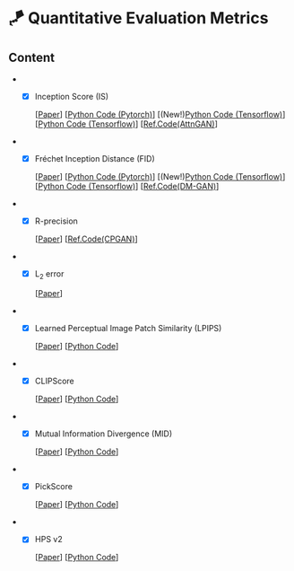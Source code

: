 # 🪁 Quantitative Evaluation Metrics

## Content
  * - [x] Inception Score (IS) 

      [[Paper](https://arxiv.org/pdf/1606.03498.pdf)] [[Python Code (Pytorch)](https://github.com/sbarratt/inception-score-pytorch)] [(New!)[Python Code (Tensorflow)](https://github.com/senmaoy/Inception-Score-FID-on-CUB-and-OXford)] [[Python Code (Tensorflow)](https://github.com/taki0112/GAN_Metrics-Tensorflow)] [[Ref.Code(AttnGAN)](https://github.com/taoxugit/AttnGAN)]

  * - [x] Fréchet Inception Distance (FID)

      [[Paper](https://papers.nips.cc/paper/7240-gans-trained-by-a-two-time-scale-update-rule-converge-to-a-local-nash-equilibrium.pdf)] [[Python Code (Pytorch)](https://github.com/mseitzer/pytorch-fid)] [(New!)[Python Code (Tensorflow)](https://github.com/senmaoy/Inception-Score-FID-on-CUB-and-OXford)] [[Python Code (Tensorflow)](https://github.com/taki0112/GAN_Metrics-Tensorflow)] [[Ref.Code(DM-GAN)](https://github.com/MinfengZhu/DM-GAN)]

  * - [x] R-precision

      [[Paper](https://openaccess.thecvf.com/content_cvpr_2018/papers/Xu_AttnGAN_Fine-Grained_Text_CVPR_2018_paper.pdf)] [[Ref.Code(CPGAN)](https://github.com/dongdongdong666/CPGAN)]

  * - [x] L<sub>2</sub> error

      [[Paper](https://papers.nips.cc/paper/7290-text-adaptive-generative-adversarial-networks-manipulating-images-with-natural-language.pdf)]

  * - [x] Learned Perceptual Image Patch Similarity (LPIPS) 

      [[Paper](https://arxiv.org/abs/1801.03924)] [[Python Code](https://github.com/richzhang/PerceptualSimilarity)]

  * - [x] CLIPScore

      [[Paper](https://arxiv.org/abs/2104.08718)] [[Python Code](https://github.com/jmhessel/clipscore)]

  * - [x] Mutual Information Divergence (MID)

      [[Paper](https://openreview.net/forum?id=wKd2XtSRsjl)] [[Python Code](https://github.com/naver-ai/mid.metric)]

  * - [x] PickScore

      [[Paper](https://arxiv.org/abs/2305.01569)] [[Python Code](https://huggingface.co/yuvalkirstain/PickScore_v1)]

  * - [x] HPS v2

      [[Paper](https://arxiv.org/abs/2306.09341)] [[Python Code](https://github.com/tgxs002/HPSv2)]
